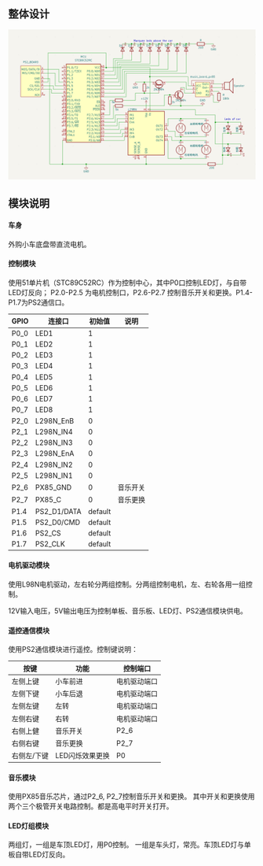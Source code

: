 ## 整体设计

![](integrate_archetecture.png)



## 模块说明

#### 车身

外购小车底盘带直流电机。



#### 控制模块

使用51单片机（STC89C52RC）作为控制中心，其中P0口控制LED灯，与自带LED灯反向； P2.0-P2.5 为电机控制口，P2.6-P2.7 控制音乐开关和更换。P1.4-P1.7为PS2通信口。

| GPIO | 连接口      | 初始值  | 说明     |
| ---- | ----------- | ------- | -------- |
| P0_0 | LED1        | 1       |          |
| P0_1 | LED2        | 1       |          |
| P0_2 | LED3        | 1       |          |
| P0_3 | LED4        | 1       |          |
| P0_4 | LED5        | 1       |          |
| P0_5 | LED6        | 1       |          |
| P0_6 | LED7        | 1       |          |
| P0_7 | LED8        | 1       |          |
| P2_0 | L298N_EnB   | 0       |          |
| P2_1 | L298N_IN4   | 0       |          |
| P2_2 | L298N_IN3   | 0       |          |
| P2_3 | L298N_EnA   | 0       |          |
| P2_4 | L298N_IN2   | 0       |          |
| P2_5 | L298N_IN1   | 0       |          |
| P2_6 | PX85_GND    | 0       | 音乐开关 |
| P2_7 | PX85_C      | 0       | 音乐更换 |
| P1.4 | PS2_D1/DATA | default |          |
| P1.5 | PS2_D0/CMD  | default |          |
| P1.6 | PS2_CS      | default |          |
| P1.7 | PS2_CLK     | default |          |



#### 电机驱动模块

使用L98N电机驱动，左右轮分两组控制。分两组控制电机，左、右轮各用一组控制。

12V输入电压，5V输出电压为控制单板、音乐板、LED灯、PS2通信模块供电。



#### 遥控通信模块

使用PS2通信模块进行遥控。控制键说明：

| 按键        | 功能            | 控制端口     |
| ----------- | --------------- | ------------ |
| 左侧上键    | 小车前进        | 电机驱动端口 |
| 左侧下键    | 小车后退        | 电机驱动端口 |
| 左侧左键    | 左转            | 电机驱动端口 |
| 左侧右键    | 右转            | 电机驱动端口 |
| 右侧上健    | 音乐开关        | P2_6         |
| 右侧右键    | 音乐更换        | P2_7         |
| 右侧左/下键 | LED闪烁效果更换 | P0           |



#### 音乐模块

使用PX85音乐芯片，通过P2_6, P2_7控制音乐开关和更换。 其中开关和更换使用两个三个极管开关电路控制。都是高电平时开关打开。



#### LED灯组模块

 两组灯，一组是车顶LED灯，用P0控制。 一组是车头灯，常亮。车顶LED灯与单板自带LED灯反向。